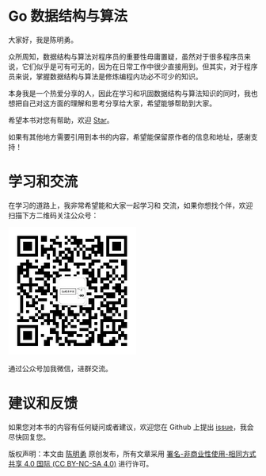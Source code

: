 # Go 数据结构与算法
大家好，我是陈明勇。

众所周知，数据结构与算法对程序员的重要性毋庸置疑，虽然对于很多程序员来说，它们似乎是可有可无的，因为在日常工作中很少直接用到。但其实，对于程序员来说，掌握数据结构与算法是修炼编程内功必不可少的知识。

本身我是一个热爱分享的人，因此在学习和巩固数据结构与算法知识的同时，我也想把自己对这方面的理解和思考分享给大家，希望能够帮助到大家。

希望本书对您有帮助，欢迎 [Star](https://github.com/chenmingyong0423/go-algorithms-book)。

如果有其他地方需要引用到本书的内容，希望能保留原作者的信息和地址，感谢支持！

# 学习和交流
在学习的道路上，我非常希望能和大家一起学习和 交流，如果你想找个伴，欢迎扫描下方二维码关注公众号：

<img src="./images/gzh-1e4a9e10.jpg" alt="Go 技术干货">

通过公众号加我微信，进群交流。

# 建议和反馈
如果您对本书的内容有任何疑问或者建议，欢迎您在 Github 上提出 [issue](https://github.com/chenmingyong0423/go-algorithms-book/issues)，我会尽快回复您。

版权声明：本文由 [陈明勇](https://chenmingyong.cn) 原创发布，所有文章采用 [署名-非商业性使用-相同方式共享 4.0 国际 (CC BY-NC-SA 4.0)](https://creativecommons.org/licenses/by-nc-sa/4.0/deed.zh) 进行许可。